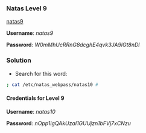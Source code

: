 ### Natas Level 9 

[natas9](http://natas9.natas.labs.overthewire.org)

**Username**: *natas9*

**Password**: *W0mMhUcRRnG8dcghE4qvk3JA9lGt8nDl*


### Solution

- Search for this word: 
```bash
; cat /etc/natas_webpass/natas10 # 
```


#### Credentials for Level 9 

**Username**: *natas10*

**Password**: *nOpp1igQAkUzaI1GUUjzn1bFVj7xCNzu*
